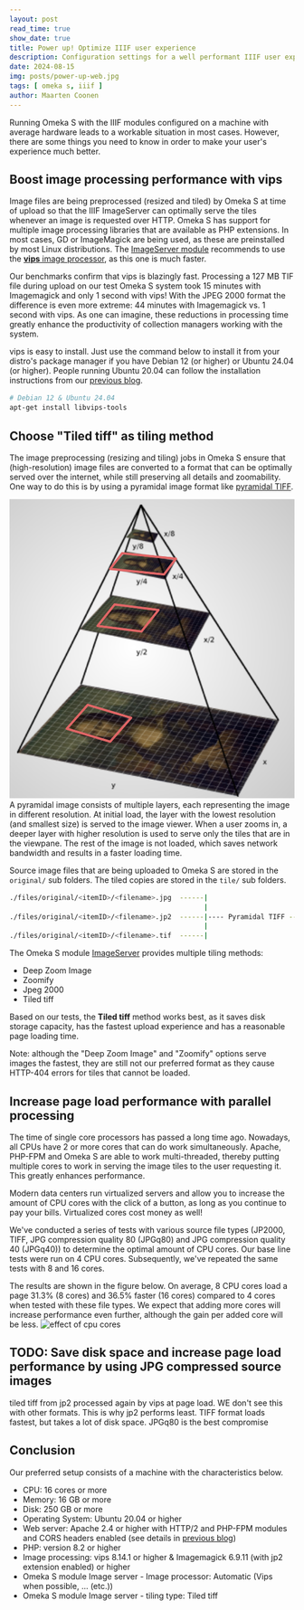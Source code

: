 ```yaml
---
layout: post
read_time: true
show_date: true
title: Power up! Optimize IIIF user experience
description: Configuration settings for a well performant IIIF user experience with Omeka S 
date: 2024-08-15
img: posts/power-up-web.jpg
tags: [ omeka s, iiif ]
author: Maarten Coonen
---
```


Running Omeka S with the IIIF modules configured on a machine with average hardware leads to a workable situation in most cases. 
However, there are some things you need to know in order to make your user's experience much better. 


## Boost image processing performance with vips
Image files are being preprocessed (resized and tiled) by Omeka S at time of upload so that the IIIF ImageServer can 
optimally serve the tiles whenever an image is requested over HTTP. Omeka S has support for multiple image processing
libraries that are available as PHP extensions. In most cases, GD or ImageMagick are being used, as these are preinstalled by 
most Linux distributions. The [ImageServer module](https://omeka.org/s/modules/ImageServer/) recommends to use the 
[**vips** image processor](https://www.libvips.org/), as this one is much faster.

Our benchmarks confirm that vips is blazingly fast. Processing a 127 MB TIF file during upload on our test Omeka S system
took 15 minutes with Imagemagick and only 1 second with vips! With the JPEG 2000 format the difference is even more extreme:
44 minutes with Imagemagick vs. 1 second with vips.
As one can imagine, these reductions in processing time greatly enhance the productivity of collection managers working
with the system. 

vips is easy to install. Just use the command below to install it from your distro's package manager if you have 
Debian 12 (or higher) or Ubuntu 24.04 (or higher). People running Ubuntu 20.04 can follow the installation instructions
from our [previous blog](./installing-iiif-with-omekas.html).
```bash
# Debian 12 & Ubuntu 24.04
apt-get install libvips-tools
```

## Choose "Tiled tiff" as tiling method
The image preprocessing (resizing and tiling) jobs in Omeka S ensure that (high-resolution) image files are converted 
to a format that can be optimally served over the internet, while still preserving all details and zoomability. One way
to do this is by using a pyramidal image format like [pyramidal TIFF](https://training.iiif.io/iiif-online-workshop/day-two/fileformats.html).

![pyramidal tiff](assets/img/posts/pyramidal-format.png)
A pyramidal image consists of multiple layers, each representing the image in different resolution. At initial load, 
the layer with the lowest resolution (and smallest size) is served to the image viewer. When a user zooms in, a deeper layer
with higher resolution is used to serve only the tiles that are in the viewpane. The rest of the image is not loaded, which
saves network bandwidth and results in a faster loading time.

Source image files that are being uploaded to Omeka S are stored in the `original/` sub folders. The tiled copies are
stored in the `tile/` sub folders.
```bash
./files/original/<itemID>/<filename>.jpg  ------|
                                                |
./files/original/<itemID>/<filename>.jp2  ------|---- Pyramidal TIFF ----> ./files/tile/<itemID>/<filename>.tif
                                                |
./files/original/<itemID>/<filename>.tif  ------|
```

The Omeka S module [ImageServer](https://omeka.org/s/modules/ImageServer/) provides multiple tiling methods:
- Deep Zoom Image
- Zoomify
- Jpeg 2000
- Tiled tiff

Based on our tests, the **Tiled tiff** method works best, as it saves disk storage capacity, has the fastest upload experience
and has a reasonable page loading time. 

Note: although the "Deep Zoom Image" and "Zoomify" options serve images the fastest, they are still not our preferred format
as they cause HTTP-404 errors for tiles that cannot be loaded. 


## Increase page load performance with parallel processing
The time of single core processors has passed a long time ago. Nowadays, all CPUs have 2 or more cores that can do work 
simultaneously. Apache, PHP-FPM and Omeka S are able to work multi-threaded, thereby putting multiple cores to work in
serving the image tiles to the user requesting it. This greatly enhances performance. 

Modern data centers run virtualized servers and allow you to increase the amount of CPU cores with the click of a
button, as long as you continue to pay your bills. Virtualized cores cost money as well!

We've conducted a series of tests with various source file types (JP2000, TIFF, JPG compression quality 80 (JPGq80) and
JPG compression quality 40 (JPGq40)) to determine the optimal amount of CPU cores. Our base line tests were run on 4 CPU
cores. Subsequently, we've repeated the same tests with 8 and 16 cores.

The results are shown in the figure below. On average, 8 CPU cores load a page 31.3% (8 cores) and 36.5% faster 
(16 cores) compared to 4 cores when tested with these file types. We expect that adding more cores will increase performance
even further, although the gain per added core will be less.
![effect of cpu cores]("assets/img/posts/testing-cpu-cores.png")


## TODO: Save disk space and increase page load performance by using JPG compressed source images
tiled tiff from jp2 processed again by vips at page load. WE don't see this with other formats. This is why jp2 performs least.
TIFF format loads fastest, but takes a lot of disk space.
JPGq80 is the best compromise


## Conclusion
Our preferred setup consists of a machine with the characteristics below.

- CPU: 16 cores or more
- Memory: 16 GB or more
- Disk: 250 GB or more
- Operating System: Ubuntu 20.04 or higher
- Web server: Apache 2.4 or higher with HTTP/2 and PHP-FPM modules and CORS headers enabled (see details in [previous blog](./installing-iiif-with-omekas.html))
- PHP: version 8.2 or higher
- Image processing: vips 8.14.1 or higher & Imagemagick 6.9.11 (with jp2 extension enabled) or higher
- Omeka S module Image server - Image processor: Automatic (Vips when possible, ... (etc.))
- Omeka S module Image server - tiling type: Tiled tiff